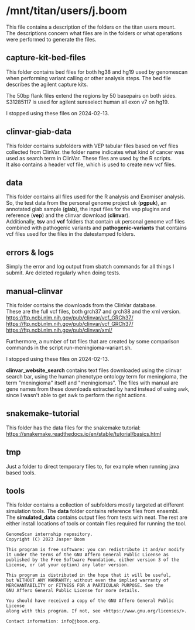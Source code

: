 # /mnt/titan/users/j.boom
This file contains a description of the folders on the titan users mount.  
The descriptions concern what files are in the folders or what operations were
performed to generate the files.

## capture-kit-bed-files
This folder contains bed files for both hg38 and hg19 used by genomescan when
performing variant calling or other analysis steps. The bed file describes the
agilent capture kits.

The 50bp flank files extend the regions by 50 basepairs on both sides.  
S31285117 is used for agilent sureselect human all exon v7 on hg19.

I stopped using these files on 2024-02-13.

## clinvar-giab-data
This folder contains subfolders with VEP tabular files based on vcf files
collected from ClinVar. the folder name indicates what kind of cancer was used
as search term in ClinVar. These files are used by the R scripts.  
It also contains a header vcf file, which is used to create new vcf files.

## data
This folder contains all files used for the R analysis and Exomiser analysis.
So, the test data from the personal genome project uk (**pgpuk**), an
annotated giab sample (**giab**), the input files for the vep plugins and
reference (**vep**) and the clinvar download (**clinvar**).  
Additionally, **tsv** and **vcf** folders that contain uk personal genome
vcf files combined with pathogenic variants and **pathogenic-variants** that
contains vcf files used for the files in the datestamped folders.

## errors & logs
Simply the error and log output from sbatch commands for all things I submit.
Are deleted regularly when doing tests.

## manual-clinvar
This folder contains the downloads from the ClinVar database.  
These are the full vcf files, both grch37 and grch38 and the xml version.  
https://ftp.ncbi.nlm.nih.gov/pub/clinvar/vcf_GRCh37/  
https://ftp.ncbi.nlm.nih.gov/pub/clinvar/vcf_GRCh37/  
https://ftp.ncbi.nlm.nih.gov/pub/clinvar/xml/

Furthermore, a number of txt files that are created by some comparison
commands in the script run-meningioma-variant.sh.

I stopped using these files on 2024-02-13.

**clinvar_website_search** contains text files downloaded using the clinvar
search bar, using the human phenotype ontology term for meningioma, the term
"meningioma" itself and "meningiomas". The files with manual are gene names
from these downloads extracted by hand instead of using awk, since I wasn't able
to get awk to perform the right actions.

## snakemake-tutorial
This folder has the data files for the snakemake tutorial: 
https://snakemake.readthedocs.io/en/stable/tutorial/basics.html

## tmp
Just a folder to direct temporary files to, for example when running java
based tools.

## tools
This folder contains a collection of subfolders mostly targeted at different
simulation tools. The **data** folder contains reference files from ensembl.  
The **simulated_data** contains output files from tests with neat. The rest are
either install locations of tools or contain files required for running the
tool.

```
GenomeScan internship repository.
Copyright (C) 2023 Jasper Boom

This program is free software: you can redistribute it and/or modify
it under the terms of the GNU Affero General Public License as
published by the Free Software Foundation, either version 3 of the
License, or (at your option) any later version.

This program is distributed in the hope that it will be useful,
but WITHOUT ANY WARRANTY; without even the implied warranty of
MERCHANTABILITY or FITNESS FOR A PARTICULAR PURPOSE. See the
GNU Affero General Public License for more details.

You should have received a copy of the GNU Affero General Public License
along with this program. If not, see <https://www.gnu.org/licenses/>.

Contact information: info@jboom.org.
```